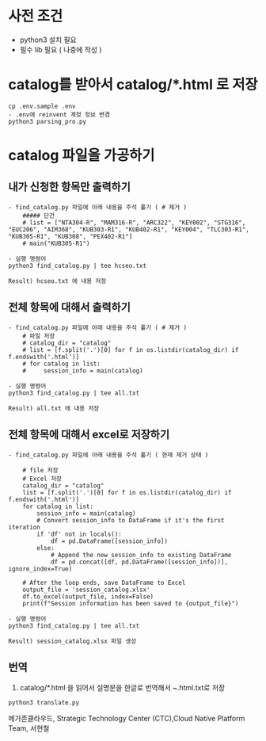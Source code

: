 # 사전 조건
- python3 설치 필요
- 필수 lib 필요 ( 나중에 작성 )

# catalog를 받아서 catalog/*.html 로 저장
```
cp .env.sample .env
- .env에 reinvent 계정 정보 변경
python3 parsing_pro.py
```
# catalog 파일을 가공하기
## 내가 신청한 항목만 출력하기 
```
- find_catalog.py 파일에 아래 내용을 주석 풀기 ( # 제거 )
    ##### 단건
    # list = ["NTA304-R", "MAM316-R", "ARC322", "KEY002", "STG316", "EUC206", "AIM368", "KUB303-R1", "KUB402-R1", "KEY004", "TLC303-R1", "KUB305-R1", "KUB308", "PEX402-R1"]
    # main("KUB305-R1")

- 실행 명령어
python3 find_catalog.py | tee hcseo.txt

Result) hcseo.txt 에 내용 저장
```

## 전체 항목에 대해서 출력하기
```
- find_catalog.py 파일에 아래 내용을 주석 풀기 ( # 제거 )
    # 파일 저장
    # catalog_dir = "catalog"
    # list = [f.split('.')[0] for f in os.listdir(catalog_dir) if f.endswith('.html')]
    # for catalog in list:
    #     session_info = main(catalog)

- 실행 명령어
python3 find_catalog.py | tee all.txt

Result) all.txt 에 내용 저장
```

## 전체 항목에 대해서 excel로 저장하기
```
- find_catalog.py 파일에 아래 내용을 주석 풀기 ( 현재 제거 상태 )

    # file 저장
    # Excel 저장
    catalog_dir = "catalog"
    list = [f.split('.')[0] for f in os.listdir(catalog_dir) if f.endswith('.html')]
    for catalog in list:
        session_info = main(catalog)
        # Convert session_info to DataFrame if it's the first iteration
        if 'df' not in locals():
            df = pd.DataFrame([session_info])
        else:
            # Append the new session_info to existing DataFrame
            df = pd.concat([df, pd.DataFrame([session_info])], ignore_index=True)

    # After the loop ends, save DataFrame to Excel
    output_file = 'session_catalog.xlsx'
    df.to_excel(output_file, index=False)
    print(f"Session information has been saved to {output_file}")

- 실행 명령어
python3 find_catalog.py | tee all.txt

Result) session_catalog.xlsx 파일 생성
```

## 번역
1. catalog/*.html 을 읽어서 설명문을 한글로 번역해서 ~.html.txt로 저장
```
python3 translate.py
```

메가존클라우드, Strategic Technology Center (CTC),Cloud Native Platform Team, 서현철